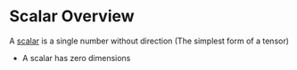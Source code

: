 # Scalar Overview

A [scalar](https://www.machinelearningplus.com/linear-algebra/scalars/) is a single number without direction (The simplest form of a tensor)

* A scalar has zero dimensions